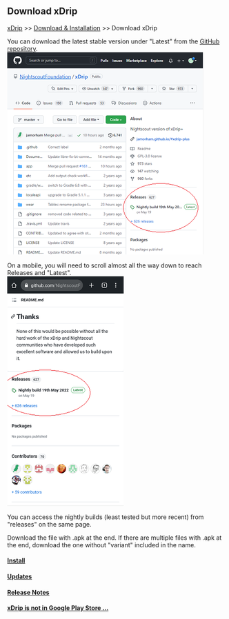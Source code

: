 ## Download xDrip  
[xDrip](../README.md) >> [Download & Installation](./Installation_page) >> Download xDrip  
  
You can download the latest stable version under "Latest" from the [GitHub repository](https://github.com/NightscoutFoundation/xDrip/).  
![](./images/Releases.png)  

On a mobile, you will need to scroll almost all the way down to reach Releases and "Latest".  
![](./images/Releases_mobile.png)  

You can access the nightly builds (least tested but more recent) from "releases" on the same page.  
  
Download the file with .apk at the end.  If there are multiple files with .apk at the end, download the one without "variant" included in the name.  
  
#### [Install](./Install.md)
#### [Updates](./Updates.md)
#### [Release Notes](./ReleaseNotes.md)
#### [xDrip is not in Google Play Store ...](./App-store.md)
